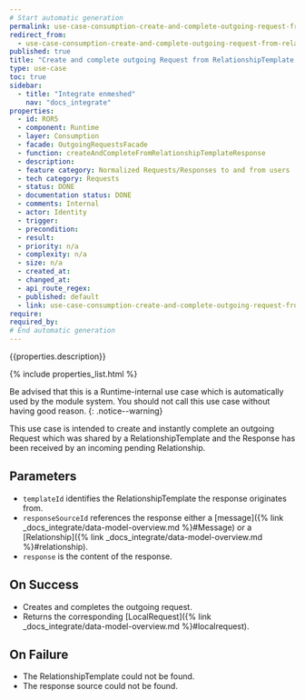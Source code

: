 ```yaml
---
# Start automatic generation
permalink: use-case-consumption-create-and-complete-outgoing-request-from-relationshiptemplate-response
redirect_from:
  - use-case-consumption-create-and-complete-outgoing-request-from-relationshiptemplate-response
published: true
title: "Create and complete outgoing Request from RelationshipTemplate Response"
type: use-case
toc: true
sidebar:
  - title: "Integrate enmeshed"
    nav: "docs_integrate"
properties:
  - id: ROR5
  - component: Runtime
  - layer: Consumption
  - facade: OutgoingRequestsFacade
  - function: createAndCompleteFromRelationshipTemplateResponse
  - description:
  - feature category: Normalized Requests/Responses to and from users
  - tech category: Requests
  - status: DONE
  - documentation status: DONE
  - comments: Internal
  - actor: Identity
  - trigger:
  - precondition:
  - result:
  - priority: n/a
  - complexity: n/a
  - size: n/a
  - created_at:
  - changed_at:
  - api_route_regex:
  - published: default
  - link: use-case-consumption-create-and-complete-outgoing-request-from-relationshiptemplate-response
require:
required_by:
# End automatic generation
---
```


{{properties.description}}

{% include properties_list.html %}

Be advised that this is a Runtime-internal use case which is automatically used by the module system. You should not call this use case without having good reason.
{: .notice--warning}

This use case is intended to create and instantly complete an outgoing Request which was shared by a RelationshipTemplate and the Response has been received by an incoming pending Relationship.

## Parameters

- `templateId` identifies the RelationshipTemplate the response originates from.
- `responseSourceId` references the response either a [message]({% link _docs_integrate/data-model-overview.md %}#Message)
  or a [Relationship]({% link _docs_integrate/data-model-overview.md %}#relationship).
- `response` is the content of the response.

## On Success

- Creates and completes the outgoing request.
- Returns the corresponding [LocalRequest]({% link _docs_integrate/data-model-overview.md %}#localrequest).

## On Failure

- The RelationshipTemplate could not be found.
- The response source could not be found.
